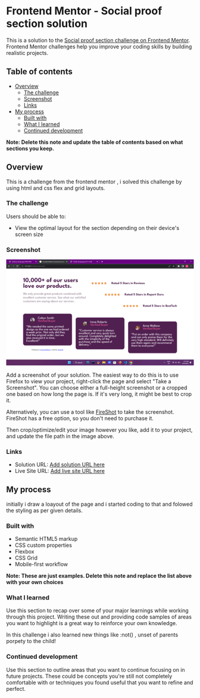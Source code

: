 # Frontend Mentor - Social proof section solution

This is a solution to the [Social proof section challenge on Frontend Mentor](https://www.frontendmentor.io/challenges/social-proof-section-6e0qTv_bA). Frontend Mentor challenges help you improve your coding skills by building realistic projects. 

## Table of contents

- [Overview](#overview)
  - [The challenge](#the-challenge)
  - [Screenshot](#screenshot)
  - [Links](#links)
- [My process](#my-process)
  - [Built with](#built-with)
  - [What I learned](#what-i-learned)
  - [Continued development](#continued-development)


**Note: Delete this note and update the table of contents based on what sections you keep.**

## Overview
This is a challenge from the frontend mentor , i solved this challenge by using html and css flex and grid  layouts.
### The challenge

Users should be able to:

- View the optimal layout for the section depending on their device's screen size

### Screenshot

![](./images/screenshot.png)

Add a screenshot of your solution. The easiest way to do this is to use Firefox to view your project, right-click the page and select "Take a Screenshot". You can choose either a full-height screenshot or a cropped one based on how long the page is. If it's very long, it might be best to crop it.

Alternatively, you can use a tool like [FireShot](https://getfireshot.com/) to take the screenshot. FireShot has a free option, so you don't need to purchase it. 

Then crop/optimize/edit your image however you like, add it to your project, and update the file path in the image above.


### Links

- Solution URL: [Add solution URL here](https://github.com/AgeOfUltra/Social-proof-section.git)
- Live Site URL: [Add live site URL here](https://ageofultra.github.io/Social-proof-section/)

## My process
initially i draw a loayout of the page and i started coding to that 
and folowed the styling as per given details.
### Built with

- Semantic HTML5 markup
- CSS custom properties
- Flexbox
- CSS Grid
- Mobile-first workflow

**Note: These are just examples. Delete this note and replace the list above with your own choices**

### What I learned

Use this section to recap over some of your major learnings while working through this project. Writing these out and providing code samples of areas you want to highlight is a great way to reinforce your own knowledge.

In this challenge i also learned new things like :not() , unset of parents porpety to the child!



### Continued development

Use this section to outline areas that you want to continue focusing on in future projects. These could be concepts you're still not completely comfortable with or techniques you found useful that you want to refine and perfect.




